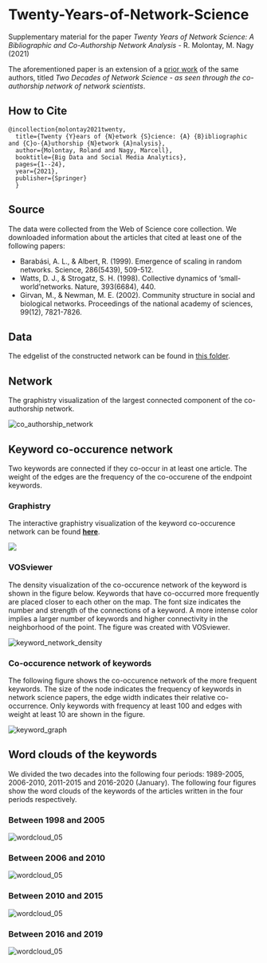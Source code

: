# Twenty-Years-of-Network-Science
Supplementary material for the paper *Twenty Years of Network Science: A Bibliographic and Co-Authorship Network Analysis* - R. Molontay, M. Nagy (2021)

The aforementioned paper is an extension of a [prior work](https://github.com/marcessz/Two-Decades-of-Network-Science) of the same authors, titled *Two Decades of Network Science - as seen through the co-authorship network of network scientists*.

## How to Cite
```
@incollection{molontay2021twenty,
  title={Twenty {Y}ears of {N}etwork {S}cience: {A} {B}ibliographic and {C}o-{A}uthorship {N}etwork {A}nalysis},
  author={Molontay, Roland and Nagy, Marcell},
  booktitle={Big Data and Social Media Analytics},
  pages={1--24},
  year={2021},
  publisher={Springer}
  }
```

## Source
The data were collected from the Web of Science core collection. We downloaded information about the articles that cited at least one of the following papers: 
* Barabási, A. L., & Albert, R. (1999). Emergence of scaling in random networks. Science, 286(5439), 509-512.
* Watts, D. J., & Strogatz, S. H. (1998). Collective dynamics of ‘small-world’networks. Nature, 393(6684), 440.
* Girvan, M., & Newman, M. E. (2002). Community structure in social and biological networks. Proceedings of the national academy of sciences, 99(12), 7821-7826.

## Data

The edgelist of the constructed network can be found in [this folder](./edge-list). 

## Network
The graphistry visualization of the largest connected component of the co-authorship network.


![co_authorship_network](./img/graphistry_largest_comp.png)



## Keyword co-occurence network
Two keywords are connected if they co-occur in at least one article. The weight of the edges are the frequency of the co-occurene of the endpoint keywords. 

### Graphistry 
The interactive graphistry visualization of the keyword co-occurence network can be found __[here](https://labs.graphistry.com/graph/graph.html?dataset=PyGraphistry%2FQ6Z1AND1TS&type=vgraph&viztoken=1fa4a572a30ddf10048dcef808c41d93ad15e677&usertag=04ce45d1-pygraphistry-0.9.64&info=true&workbook=4987c538fd6e219d)__.


[<img src="./img/graphistry_keyword.png">](https://labs.graphistry.com/graph/graph.html?dataset=PyGraphistry%2FQ6Z1AND1TS&type=vgraph&viztoken=1fa4a572a30ddf10048dcef808c41d93ad15e677&usertag=04ce45d1-pygraphistry-0.9.64&info=true&workbook=4987c538fd6e219d)

### VOSviewer
The density visualization of the co-occurence network of the keyword is shown in the figure below. Keywords that have co-occurred more frequently are placed closer to each other on the map. The font size indicates the number and strength of the connections of a keyword. A more intense color implies a larger number of keywords and higher connectivity in the neighborhood of the point. The figure was created with VOSviewer.

![keyword_network_density](./img/heatmap_keyword.png)

### Co-occurence network of keywords
The following figure shows the co-occurence network of the more frequent keywords. The size of the node indicates the frequency of keywords in network science papers, the edge width indicates their relative co-occurrence. Only keywords with frequency at least 100 and edges with weight at least 10 are shown in the figure.

![keyword_graph](./img/keywordgraph.png)


## Word clouds of the keywords
We divided the two decades into the following four periods: 1989-2005, 2006-2010, 2011-2015 and 2016-2020 (January). 
The following four figures show the word clouds of the keywords of the articles written in the four periods respectively.
### Between 1998 and 2005
![wordcloud_05](./img/until05_wordcloud.png "Word cloud of the keywords betwen '98 and 2005")
### Between 2006 and 2010
![wordcloud_05](./img/between_06_10_wordcloud.png "Word cloud of the keywords betwen '98 and 2005")
### Between 2010 and 2015
![wordcloud_05](./img/between_11_15_wordcloud.png "Word cloud of the keywords betwen '98 and 2005")
### Between 2016 and 2019
![wordcloud_05](./img/since16_wordcloud.png "Word cloud of the keywords betwen '98 and 2005")
